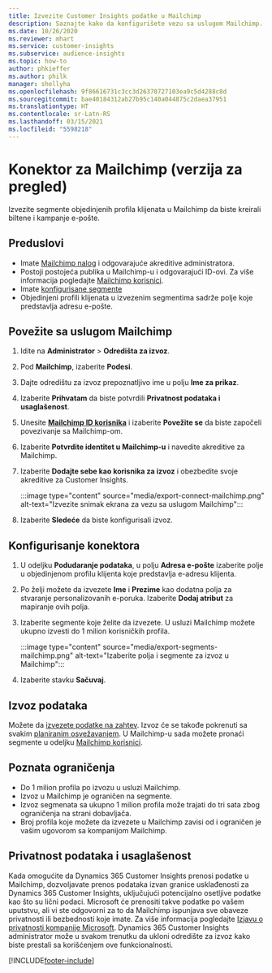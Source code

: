 ```yaml
---
title: Izvezite Customer Insights podatke u Mailchimp
description: Saznajte kako da konfigurišete vezu sa uslugom Mailchimp.
ms.date: 10/26/2020
ms.reviewer: mhart
ms.service: customer-insights
ms.subservice: audience-insights
ms.topic: how-to
author: phkieffer
ms.author: philk
manager: shellyha
ms.openlocfilehash: 9f86616731c3cc3d26370727103ea9c5d4288c8d
ms.sourcegitcommit: bae40184312ab27b95c140a044875c2daea37951
ms.translationtype: HT
ms.contentlocale: sr-Latn-RS
ms.lasthandoff: 03/15/2021
ms.locfileid: "5598218"
---
```

# <a name="connector-for-mailchimp-preview"></a>Konektor za Mailchimp (verzija za pregled)

Izvezite segmente objedinjenih profila klijenata u Mailchimp da biste kreirali biltene i kampanje e-pošte.

## <a name="prerequisites"></a>Preduslovi

-   Imate [Mailchimp nalog](https://mailchimp.com/) i odgovarajuće akreditive administratora.
-   Postoji postojeća publika u Mailchimp-u i odgovarajući ID-ovi. Za više informacija pogledajte [Mailchimp korisnici](https://mailchimp.com/help/create-audience/).
-   Imate [konfigurisane segmente](segments.md)
-   Objedinjeni profili klijenata u izvezenim segmentima sadrže polje koje predstavlja adresu e-pošte.

## <a name="connect-to-mailchimp"></a>Povežite sa uslugom Mailchimp

1. Idite na **Administrator** > **Odredišta za izvoz**.

1. Pod **Mailchimp**, izaberite **Podesi**.

1. Dajte odredištu za izvoz prepoznatljivo ime u polju **Ime za prikaz**.

1. Izaberite **Prihvatam** da biste potvrdili **Privatnost podataka i usaglašenost**.

1. Unesite **[Mailchimp ID korisnika](https://mailchimp.com/help/find-audience-id/)** i izaberite **Povežite se** da biste započeli povezivanje sa Mailchimp-om.

1. Izaberite **Potvrdite identitet u Mailchimp-u** i navedite akreditive za Mailchimp.

1. Izaberite **Dodajte sebe kao korisnika za izvoz** i obezbedite svoje akreditive za Customer Insights.

   :::image type="content" source="media/export-connect-mailchimp.png" alt-text="Izvezite snimak ekrana za vezu sa uslugom Mailchimp":::

1. Izaberite **Sledeće** da biste konfigurisali izvoz.

## <a name="configure-the-connector"></a>Konfigurisanje konektora

1. U odeljku **Podudaranje podataka**, u polju **Adresa e-pošte** izaberite polje u objedinjenom profilu klijenta koje predstavlja e-adresu klijenta. 

1. Po želji možete da izvezete **Ime** i **Prezime** kao dodatna polja za stvaranje personalizovanih e-poruka. Izaberite **Dodaj atribut** za mapiranje ovih polja.

1. Izaberite segmente koje želite da izvezete. U usluzi Mailchimp možete ukupno izvesti do 1 milion korisničkih profila.

   :::image type="content" source="media/export-segments-mailchimp.png" alt-text="Izaberite polja i segmente za izvoz u Mailchimp":::

1. Izaberite stavku **Sačuvaj**.

## <a name="export-the-data"></a>Izvoz podataka

Možete da [izvezete podatke na zahtev](export-destinations.md). Izvoz će se takođe pokrenuti sa svakim [planiranim osvežavanjem](system.md#schedule-tab). U Mailchimp-u sada možete pronaći segmente u odeljku [Mailchimp korisnici](https://mailchimp.com/help/create-audience/).

## <a name="known-limitations"></a>Poznata ograničenja

- Do 1 milion profila po izvozu u usluzi Mailchimp.
- Izvoz u Mailchimp je ograničen na segmente.
- Izvoz segmenata sa ukupno 1 milion profila može trajati do tri sata zbog ograničenja na strani dobavljača. 
- Broj profila koje možete da izvezete u Mailchimp zavisi od i ograničen je vašim ugovorom sa kompanijom Mailchimp.

## <a name="data-privacy-and-compliance"></a>Privatnost podataka i usaglašenost

Kada omogućite da Dynamics 365 Customer Insights prenosi podatke u Mailchimp, dozvoljavate prenos podataka izvan granice usklađenosti za Dynamics 365 Customer Insights, uključujući potencijalno osetljive podatke kao što su lični podaci. Microsoft će prenositi takve podatke po vašem uputstvu, ali vi ste odgovorni za to da Mailchimp ispunjava sve obaveze privatnosti ili bezbednosti koje imate. Za više informacija pogledajte [Izjavu o privatnosti kompanije Microsoft](https://go.microsoft.com/fwlink/?linkid=396732).
Dynamics 365 Customer Insights administrator može u svakom trenutku da ukloni odredište za izvoz kako biste prestali sa korišćenjem ove funkcionalnosti.


[!INCLUDE[footer-include](../includes/footer-banner.md)]